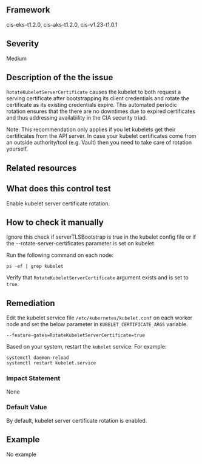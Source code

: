## Framework
cis-eks-t1.2.0, cis-aks-t1.2.0, cis-v1.23-t1.0.1
 
## Severity
Medium

## Description of the the issue
`RotateKubeletServerCertificate` causes the kubelet to both request a serving certificate after bootstrapping its client credentials and rotate the certificate as its existing credentials expire. This automated periodic rotation ensures that the there are no downtimes due to expired certificates and thus addressing availability in the CIA security triad.

 Note: This recommendation only applies if you let kubelets get their certificates from the API server. In case your kubelet certificates come from an outside authority/tool (e.g. Vault) then you need to take care of rotation yourself.
 
## Related resources

## What does this control test
Enable kubelet server certificate rotation.
 
## How to check it manually
Ignore this check if serverTLSBootstrap is true in the kubelet config file or if the --rotate-server-certificates parameter is set on kubelet

 Run the following command on each node:

 
```
ps -ef | grep kubelet

```
 Verify that `RotateKubeletServerCertificate` argument exists and is set to `true`.
## Remediation
Edit the kubelet service file `/etc/kubernetes/kubelet.conf` on each worker node and set the below parameter in `KUBELET_CERTIFICATE_ARGS` variable.

 
```
--feature-gates=RotateKubeletServerCertificate=true

```
 Based on your system, restart the `kubelet` service. For example:

 
```
systemctl daemon-reload
systemctl restart kubelet.service

```
 
### Impact Statement
None
### Default Value
By default, kubelet server certificate rotation is enabled.
## Example
No example
